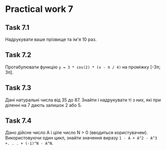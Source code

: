 # Practical work 7

## Task 7.1
Надрукувати ваше прізвище та ім'я 10 раз.

## Task 7.2
Протабулювати функцію `у = 3 * cos(2) * (x - π / 4)` на проміжку [-3π; 3π].

## Task 7.3
Дані натуральні числа від 35 до 87. Знайти і надрукувати ті з них, які при діленні на 7 дають залишок 2 або 5.

## Task 7.4
Дано дійсне число A і ціле число N > 0 (вводиться користувачем). Використовуючи один цикл, знайти значення виразу `1 - A + A^2 - A^3 +. . . + (-1)^N · A^N`.